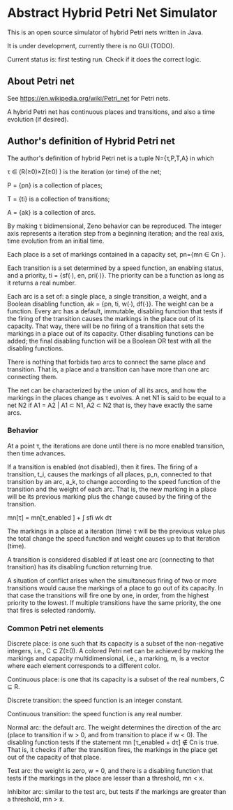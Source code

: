 # Abstract Hybrid Petri Net Simulator
This is an open source simulator of hybrid Petri nets written in Java.

It is under development, currently there is no GUI (TODO).

Current status is: first testing run. Check if it does the correct logic.

## About Petri net
See https://en.wikipedia.org/wiki/Petri_net for Petri nets.

A hybrid Petri net has continuous places and transitions, and also a time evolution (if desired).

## Author's definition of Hybrid Petri net

The author's definition of hybrid Petri net is a tuple N={τ,P,T,A} in which

τ ∈ (R(≥0)×Z(≥0) ) is the iteration (or time) of the net;

P = {pn} is a collection of places;

T = {ti} is a collection of transitions;

A = {ak} is a collection of arcs.

By making τ bidimensional, Zeno behavior can be reproduced. The integer axis represents a iteration step from a beginning iteration; and the real axis, time evolution from an initial time.

Each place is a set of markings contained in a capacity set, pn={mn ∈ Cn }.

Each transition is a set determined by a speed function, an enabling status, and a priority, ti = {sf(∙), en, pri(∙)}. The priority can be a function as long as it returns a real number.

Each arc is a set of: a single place, a single transition, a weight, and a Boolean disabling function, ak = {pn, ti, w(∙), df(∙)}. The weight can be a function. Every arc has a default, immutable, disabling function that tests if the firing of the transition causes the markings in the place out of its capacity. That way, there will be no firing of a transition that sets the markings in a place out of its capacity. Other disabling functions can be added; the final disabling function will be a Boolean OR test with all the disabling functions.

There is nothing that forbids two arcs to connect the same place and transition. That is, a place and a transition can have more than one arc connecting them.

The net can be characterized by the union of all its arcs, and how the markings in the places change as τ evolves.
A net N1 is said to be equal to a net N2 if
A1 = A2  | A1 ⊂ N1, A2 ⊂ N2
that is, they have exactly the same arcs.

### Behavior

At a point τ, the iterations are done until there is no more enabled transition, then time advances.

If a transition is enabled (not disabled), then it fires. The firing of a transition, t_i, causes the markings of all places, p_n, connected to that transition by an arc, a_k, to change according to the speed function of the transition and the weight of each arc. That is, the new marking in a place will be its previous marking plus the change caused by the firing of the transition.

mn[τ] = mn[τ_enabled ] + ∫ sfi  wk dτ

The markings in a place at a iteration (time) τ will be the previous value plus the total change the speed function and weight causes up to that iteration (time).

A transition is considered disabled if at least one arc (connecting to that transition) has its disabling function returning true.

A situation of conflict arises when the simultaneous firing of two or more transitions would cause the markings of a place to go out of its capacity. In that case the transitions will fire one by one, in order, from the highest priority to the lowest. If multiple transitions have the same priority, the one that fires is selected randomly.

### Common Petri net elements

Discrete place: is one such that its capacity is a subset of the non-negative integers, i.e., C ⊆ Z(≥0). A colored Petri net can be achieved by making the markings and capacity multidimensional, i.e., a marking, m, is a vector where each element corresponds to a different color.

Continuous place: is one that its capacity is a subset of the real numbers, C ⊆ R.

Discrete transition: the speed function is an integer constant.

Continuous transition: the speed function is any real number.

Normal arc: the default arc. The weight determines the direction of the arc (place to transition if w > 0, and from transition to place if w < 0). The disabling function tests if the statement
mn [τ_enabled + dτ] ∉ Cn
is true. That is, it checks if after the transition fires, the markings in the place get out of the capacity of that place.

Test arc: the weight is zero, w = 0, and there is a disabling function that tests if the markings in the place are lesser than a threshold, mn < x.

Inhibitor arc: similar to the test arc, but tests if the markings are greater than a threshold, mn > x.
